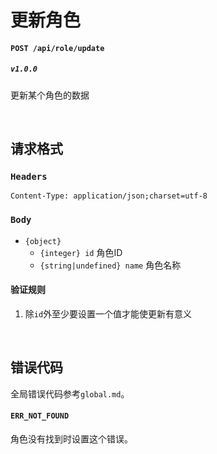 # 更新角色

#### ```POST /api/role/update```
##### ```v1.0.0```
更新某个角色的数据

<br />

## 请求格式
### ```Headers```
```Content-Type: application/json;charset=utf-8```

### ```Body```
* ```{object}```
  * ```{integer} id``` 角色ID
  * ```{string|undefined} name``` 角色名称

#### 验证规则
1. 除```id```外至少要设置一个值才能使更新有意义

<br />

## 错误代码
全局错误代码参考```global.md```。

#### ```ERR_NOT_FOUND```
角色没有找到时设置这个错误。